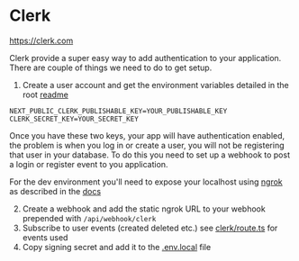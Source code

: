 # Clerk

https://clerk.com

Clerk provide a super easy way to add authentication to your application. There are couple of
things we need to do to get setup.

1. Create a user account and get the environment variables detailed in the
   root [readme](./README.md)

```dotenv
NEXT_PUBLIC_CLERK_PUBLISHABLE_KEY=YOUR_PUBLISHABLE_KEY
CLERK_SECRET_KEY=YOUR_SECRET_KEY
```

Once you have these two keys, your app will have authentication enabled, the problem is when you
log in or create a user, you will not be registering that user in your database. To do this you need
to set up a webhook to post a login or register event to you application.

For the dev environment you'll need to expose your localhost using [ngrok](https://ngrok.com/) as
described in the [docs](https://clerk.com/docs/integrations/webhooks/sync-data)

2. Create a webhook and add the static ngrok URL to your webhook prepended with `/api/webhook/clerk`
3. Subscribe to user events (created deleted etc.) see [clerk/route.ts](./route.ts) for events used
4. Copy signing secret and add it to the [.env.local](/.env.local) file
